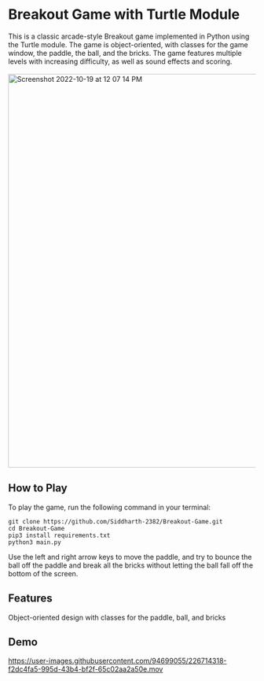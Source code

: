 # Breakout Game with Turtle Module

This is a classic arcade-style Breakout game implemented in Python using the Turtle module. The game is object-oriented, with classes for the game window, the paddle, the ball, and the bricks. The game features multiple levels with increasing difficulty, as well as sound effects and scoring.
<br />
<br />
<img width="800" alt="Screenshot 2022-10-19 at 12 07 14 PM" src="https://user-images.githubusercontent.com/94699055/226710454-fd05091f-435e-4ae7-b9bd-d3f2f32ccdda.png">
## How to Play
To play the game, run the following command in your terminal:<br />
    
    git clone https://github.com/Siddharth-2382/Breakout-Game.git
    cd Breakout-Game
    pip3 install requirements.txt
    python3 main.py
Use the left and right arrow keys to move the paddle, and try to bounce the ball off the paddle and break all the bricks without letting the ball fall off the bottom of the screen.

## Features
Object-oriented design with classes for the paddle, ball, and bricks<br />

## Demo
https://user-images.githubusercontent.com/94699055/226714318-f2dc4fa5-995d-43b4-bf2f-65c02aa2a50e.mov
